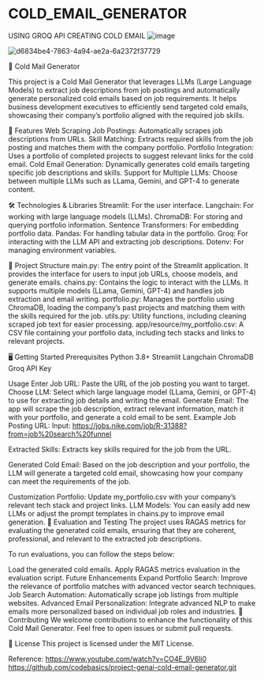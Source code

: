 # COLD_EMAIL_GENERATOR
USING GROQ API CREATING COLD EMAIL 
![image](https://github.com/user-attachments/assets/d0d9c18e-94b9-40aa-97f8-172d5b814e66)

![d6834be4-7863-4a94-ae2a-6a2372f37729](https://github.com/user-attachments/assets/b4821b0d-51da-41ad-b73a-0294b825badb)



📧 Cold Mail Generator
  
  This project is a Cold Mail Generator that leverages LLMs (Large Language Models) to extract job descriptions 
  from job postings and automatically generate personalized cold emails based on job requirements. 
  It helps business development executives to efficiently send targeted cold emails, 
  showcasing their company’s portfolio aligned with the required job skills.

🚀 Features
  Web Scraping Job Postings: Automatically scrapes job descriptions from URLs.
  Skill Matching: Extracts required skills from the job posting and matches them with the company portfolio.
  Portfolio Integration: Uses a portfolio of completed projects to suggest relevant links for the cold email.
  Cold Email Generation: Dynamically generates cold emails targeting specific job descriptions and skills.
  Support for Multiple LLMs: Choose between multiple LLMs such as LLama, Gemini, and GPT-4 to generate content.

🛠️ Technologies & Libraries
  Streamlit: For the user interface.
  Langchain: For working with large language models (LLMs).
  ChromaDB: For storing and querying portfolio information.
  Sentence Transformers: For embedding portfolio data.
  Pandas: For handling tabular data in the portfolio.
  Groq: For interacting with the LLM API and extracting job descriptions.
  Dotenv: For managing environment variables.

📂 Project Structure
  main.py: The entry point of the Streamlit application. It provides the interface for users to input job URLs, choose models, and generate emails.
  chains.py: Contains the logic to interact with the LLMs. It supports multiple models (LLama, Gemini, GPT-4) and handles job extraction and email writing.
  portfolio.py: Manages the portfolio using ChromaDB, loading the company’s past projects and matching them with the skills required for the job.
  utils.py: Utility functions, including cleaning scraped job text for easier processing.
  app/resource/my_portfolio.csv: A CSV file containing your portfolio data, including tech stacks and links to relevant projects.

🖥️ Getting Started
  Prerequisites
  Python 3.8+
  Streamlit
  Langchain
  ChromaDB
  Groq API Key



Usage
  Enter Job URL: Paste the URL of the job posting you want to target.
  Choose LLM: Select which large language model (LLama, Gemini, or GPT-4) to use for extracting job details and writing the email.
  Generate Email: The app will scrape the job description, extract relevant information, match it with your portfolio, and generate a cold email to be sent.
  Example
  Job Posting URL:
  Input: https://jobs.nike.com/job/R-31388?from=job%20search%20funnel
  
  Extracted Skills:
  Extracts key skills required for the job from the URL.
  
  Generated Cold Email:
  Based on the job description and your portfolio, the LLM will generate a targeted cold email, showcasing how your company can meet the requirements of the job.

Customization
  Portfolio: Update my_portfolio.csv with your company’s relevant tech stack and project links.
  LLM Models: You can easily add new LLMs or adjust the prompt templates in chains.py to improve email generation.
  🧪 Evaluation and Testing
  The project uses RAGAS metrics for evaluating the generated cold emails, ensuring that they are coherent, professional, and relevant to the extracted job descriptions.

To run evaluations, you can follow the steps below:

  Load the generated cold emails.
  Apply RAGAS metrics evaluation in the evaluation script.
  Future Enhancements
  Expand Portfolio Search: Improve the relevance of portfolio matches with advanced vector search techniques.
  Job Search Automation: Automatically scrape job listings from multiple websites.
  Advanced Email Personalization: Integrate advanced NLP to make emails more personalized based on individual job roles and industries.
🤝 Contributing
  We welcome contributions to enhance the functionality of this Cold Mail Generator. Feel free to open issues or submit pull requests.

📄 License
This project is licensed under the MIT License.

Reference: 
  https://www.youtube.com/watch?v=CO4E_9V6li0
  https://github.com/codebasics/project-genai-cold-email-generator.git
